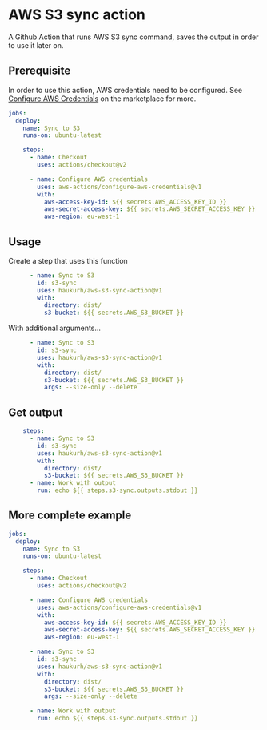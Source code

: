# AWS S3 sync action

A Github Action that runs AWS S3 sync command, saves the output in order to use it later on.

## Prerequisite

In order to use this action, AWS credentials need to be configured. See 
[Configure AWS Credentials](https://github.com/marketplace/actions/configure-aws-credentials-action-for-github-actions) 
on the marketplace for more.

```yaml
jobs:
  deploy:
    name: Sync to S3
    runs-on: ubuntu-latest

    steps:
      - name: Checkout
        uses: actions/checkout@v2

      - name: Configure AWS credentials
        uses: aws-actions/configure-aws-credentials@v1
        with:
          aws-access-key-id: ${{ secrets.AWS_ACCESS_KEY_ID }}
          aws-secret-access-key: ${{ secrets.AWS_SECRET_ACCESS_KEY }}
          aws-region: eu-west-1
```

## Usage

Create a step that uses this function

```yaml
      - name: Sync to S3
        id: s3-sync
        uses: haukurh/aws-s3-sync-action@v1
        with:
          directory: dist/
          s3-bucket: ${{ secrets.AWS_S3_BUCKET }}
```

With additional arguments...

```yaml
      - name: Sync to S3
        id: s3-sync
        uses: haukurh/aws-s3-sync-action@v1
        with:
          directory: dist/
          s3-bucket: ${{ secrets.AWS_S3_BUCKET }}
          args: --size-only --delete
```

## Get output

```yaml
    steps:
      - name: Sync to S3
        id: s3-sync
        uses: haukurh/aws-s3-sync-action@v1
        with:
          directory: dist/
          s3-bucket: ${{ secrets.AWS_S3_BUCKET }}
      - name: Work with output
        run: echo ${{ steps.s3-sync.outputs.stdout }}
```

## More complete example

```yaml
jobs:
  deploy:
    name: Sync to S3
    runs-on: ubuntu-latest

    steps:
      - name: Checkout
        uses: actions/checkout@v2

      - name: Configure AWS credentials
        uses: aws-actions/configure-aws-credentials@v1
        with:
          aws-access-key-id: ${{ secrets.AWS_ACCESS_KEY_ID }}
          aws-secret-access-key: ${{ secrets.AWS_SECRET_ACCESS_KEY }}
          aws-region: eu-west-1

      - name: Sync to S3
        id: s3-sync
        uses: haukurh/aws-s3-sync-action@v1
        with:
          directory: dist/
          s3-bucket: ${{ secrets.AWS_S3_BUCKET }}
          args: --size-only --delete

      - name: Work with output
        run: echo ${{ steps.s3-sync.outputs.stdout }}
```
